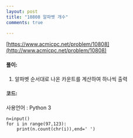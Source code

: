 ```yaml
---
layout: post
title: "10808 알파벳 개수"
comments: true

---
```

[https://www.acmicpc.net/problem/10808](http://www.acmicpc.net/problem/10808)

#### **풀이:**
1. 알파벳 순서대로 나온 카운트를 계산하여 하나씩 출력

#### **코드:**
사용언어 : Python 3
```
n=input()
for i in range(97,123):
    print(n.count(chr(i)),end=' ')
```